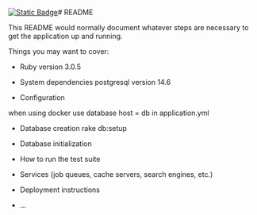 [![Static Badge](https://img.shields.io/badge/Security%20Platform-F%200%25-gray)](https://security.dev.platform.usw2.upwork/repositories/46305)# README

This README would normally document whatever steps are necessary to get the
application up and running.

Things you may want to cover:

* Ruby version
3.0.5

* System dependencies
postgresql version 14.6

* Configuration

when using docker use database host = db in application.yml

* Database creation
rake db:setup

* Database initialization

* How to run the test suite

* Services (job queues, cache servers, search engines, etc.)

* Deployment instructions

* ...
